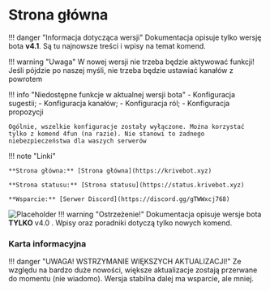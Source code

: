 # Strona główna

!!! danger "Informacja dotycząca wersji"
    Dokumentacja opisuje tylko wersję bota **v4.1**. Są tu najnowsze treści i wpisy na temat komend.

!!! warning "Uwaga"
    W nowej wersji nie trzeba będzie aktywować funkcji! Jeśli pójdzie po naszej myśli, nie trzeba będzie ustawiać kanałów z powrotem

!!! info "Niedostępne funkcje w aktualnej wersji bota"
    - Konfiguracja sugestii;
    - Konfiguracja kanałów;
    - Konfiguracja ról;
    - Konfiguracja propozycji
    
    Ogólnie, wszelkie konfiguracje zostały wyłączone. Można korzystać tylko z komend 4fun (na razie). Nie stanowi to żadnego niebezpieczeństwa dla waszych serwerów

!!! note "Linki"

    **Strona główna:** [Strona główna](https://krivebot.xyz)

    **Strona statusu:** [Strona statusu](https://status.krivebot.xyz)

    **Wsparcie:** [Serwer Discord](https://discord.gg/gTWWxcj768)

![Placeholder](https://cdn.discordapp.com/attachments/839935694650212393/876896713934254090/unknown.png)
!!! warning  "Ostrzeżenie!"
    Dokumentacja opisuje wersje bota **TYLKO** v4.0 . Wpisy oraz poradniki dotyczą tylko nowych komend.
### Karta informacyjna
!!! danger "UWAGA! WSTRZYMANIE WIĘKSZYCH AKTUALIZACJI!"
    Ze względu na bardzo duże nowości, większe aktualizacje zostają przerwane do momentu (nie wiadomo). Wersja stabilna dalej ma wsparcie, ale mniej.
